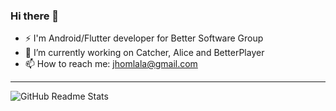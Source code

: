 ### Hi there 👋
- ⚡ I'm Android/Flutter developer for Better Software Group
- 🔭 I’m currently working on Catcher, Alice and BetterPlayer
- 📫 How to reach me: jhomlala@gmail.com

----

<span style="font-family:Trebuchet MS;"></span>

![GitHub Readme Stats][ReadmeStats-Image]


[ReadmeStats-Image]: https://github-readme-stats.vercel.app/api?username=jhomlala&show_icons=true&bg_color=ffffff

